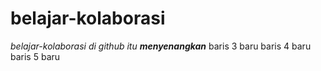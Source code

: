 # belajar-kolaborasi
*belajar-kolaborasi di github itu **menyenangkan***
baris 3 baru
baris 4 baru
baris 5 baru
